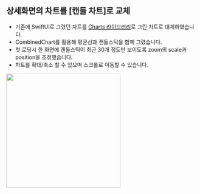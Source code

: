 ## 상세화면의 차트를 [캔들 차트]로 교체
- 기존에 SwiftUI로 그렸던 차트를 [Charts 라이브러리](https://github.com/danielgindi/Charts)로 그린 차트로 대체하였습니다.
- CombinedChart를 활용해 평균선과 캔들스틱을 함께 그렸습니다.
- 첫 로딩시 한 화면에 캔들스틱이 최근 30개 정도만 보이도록 zoom의 scale과 position을 조정했습니다.
- 차트를 확대/축소 할 수 있으며 스크롤로 이동할 수 있습니다.
<img src="https://user-images.githubusercontent.com/52592748/152804835-1d85ed3b-968a-4e30-8cf7-db07432abef8.gif" width="300" />
